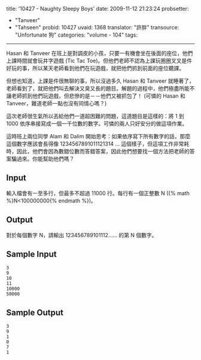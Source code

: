 title: '10427 - Naughty Sleepy Boys'
date: 2009-11-12 21:23:24
probsetter:
- "Tanveer"
- "Tahseen"
probid: 10427
uvaid: 1368
translator: "許胖"
transource: "Unfortunate 狗"
categories: "volume - 104"
tags:
---

Hasan 和 Tanveer 在班上是對調皮的小孩，只要一有機會坐在後面的座位，他們上課時間就會玩井字遊戲 (Tic Tac Toe)。但他們老師不認為上課玩圈圈叉叉是件好玩的事，所以某天老師看到他們在玩遊戲，就把他們抓到前面的座位聽課。

但想也知道，上課是件很無聊的事，所以沒過多久 Hasan 和 Tanveer 就睡著了，老師看到了，就把他們叫去解決又臭又長的題目。解題的過程中，他們極盡所能不讓老師抓到他們玩遊戲，但悲慘的是－－他們又被抓包了！ (可憐的 Hasan 和 Tanveer，難道老師一點也沒有同情心嗎？)

這次老師很生氣所以丟給他們一道超困難的問題，這道題目是這樣的：將 1 到 1000 依序串接寫成一個一千位數的數字。可憐的兩人只好安分的做這項作業。

這時班上兩位同學 Alam 和 Dalim 開始思考：如果依序寫下所有數字的話，那麼這個數字應該會長得像 1234567891011121314 ... 這個樣子，但這項工作非常耗時，因此，他們會因為數錯位數而答錯答案，因此他們想要找一個方法把老師的答案騙過來。你能幫助他們嗎？

<!-- more -->

## Input ##

輸入檔會有一至多行，但最多不超過 11000 行。每行有一個正整數 N ({% math %}N<100000000{% endmath %})。

## Output ##

對於每個數字 N，請輸出 123456789101112…… 的第 N 個數字。

## Sample Input ##

	3
	9
	10
	11
	10000
	50000

## Sample Output ##

	3
	9
	1
	0
	7
	1